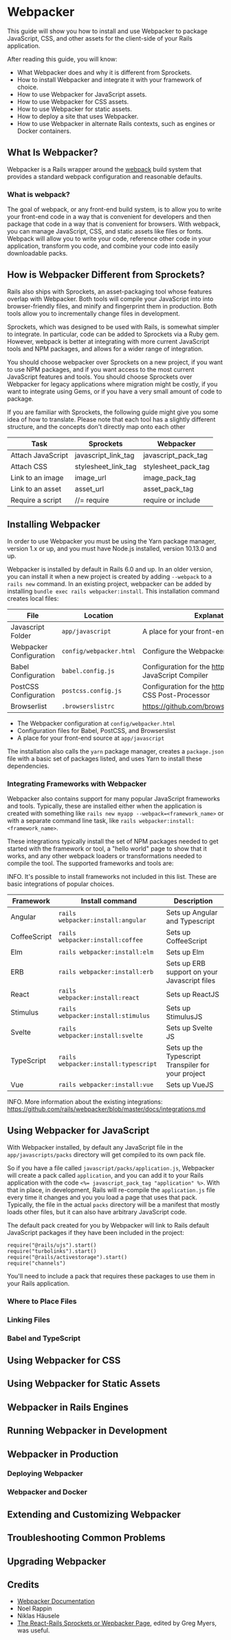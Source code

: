 # Webpacker

This guide will show you how to install and use Webpacker to package  JavaScript, CSS, and other assets for the client-side of your Rails application.

After reading this guide, you will know:

* What Webpacker does and why it is different from Sprockets.
* How to install Webpacker and integrate it with your framework of choice.
* How to use Webpacker for JavaScript assets. 
* How to use Webpacker for CSS assets. 
* How to use Webpacker for static assets.
* How to deploy a site that uses Webpacker. 
* How to use Webpacker in alternate Rails contexts, such as engines or Docker containers. 

## What Is Webpacker?

Webpacker is a Rails wrapper around the [webpack](https://webpack.js.org) build system that provides a standard webpack configuration and reasonable defaults. 

### What is webpack?

The goal of webpack, or any front-end build system, is to allow you to write your front-end code in a way that is convenient for developers and then package that code in a way that is convenient for browsers. With webpack, you can manage JavaScript, CSS, and static assets like files or fonts. Webpack will allow you to write your code, reference other code in your application, transform you code, and combine your code into easily downloadable packs.

## How is Webpacker Different from Sprockets?

Rails also ships with Sprockets, an asset-packaging tool whose features overlap with Webpacker. Both tools will compile your JavaScript into into browser-friendly files, and minify and fingerprint them in production. Both tools allow you to incrementally change files in development.

Sprockets, which was designed to be used with Rails, is somewhat simpler to integrate. In particular, code can be added to Sprockets via a Ruby gem. However, webpack is better at integrating with more current JavaScript tools and NPM packages, and allows for a wider range of integration.

You should choose webpacker over Sprockets on a new project, if you want to use NPM packages, and if you want access to the most current JavaScript features and tools. You should choose Sprockets over Webpacker for legacy applications where migration might be costly, if you want to integrate using Gems, or if you have a very small amount of code to package. 

If you are familiar with Sprockets, the following guide might give you some idea of how to translate. Please note that each tool has a slightly different structure, and the concepts don't directly map onto each other 

|Task              | Sprockets         | Webpacker         |
|------------------|-------------------|-------------------|
|Attach JavaScript |javascript_link_tag|javascript_pack_tag|
|Attach CSS        |stylesheet_link_tag|stylesheet_pack_tag|
|Link to an image  |image_url          |image_pack_tag     |
|Link to an asset  |asset_url          |asset_pack_tag     |
|Require a script  |//= require        |require or include |

## Installing Webpacker

In order to use Webpacker you must be using the Yarn package manager, version 1.x or up, and you must have Node.js installed, version 10.13.0 and up.

Webpacker is installed by default in Rails 6.0 and up. In an older version, you can install it when a new project is created by adding `--webpack` to a `rails new` command. In an existing project, webpacker can be added by installing `bundle exec rails webpacker:install`. This installation command creates local files:

|File                    |Location                |Explanation                                                 |
|------------------------|------------------------|------------------------------------------------------------|
|Javascript Folder       | `app/javascript`       |A place for your front-end source                           |
|Webpacker Configuration | `config/webpacker.html`|Configure the Webpacker gem                                 |
|Babel Configuration     | `babel.config.js`      |Configuration for the https://babeljs.io JavaScript Compiler|
|PostCSS Configuration   | `postcss.config.js`    |Configuration for the https://postcss.org CSS Post-Processor|
|Browserlist             | `.browserslistrc`      |https://github.com/browserslist/browserslist                |


* The Webpacker configuration at `config/webpacker.html`
* Configuration files for Babel, PostCSS, and Browserslist
* A place for your front-end source at `app/javascript`

The installation also calls the `yarn` package manager, creates a `package.json` file with a basic set of packages listed, and uses Yarn to install these dependencies.

### Integrating Frameworks with Webpacker

Webpacker also contains support for many popular JavaScript frameworks and tools. Typically, these are installed either when the application is created with something like `rails new myapp --webpack=<framework_name>` or with a separate command line task, like `rails webpacker:install:<framework_name>`.

These integrations typically install the set of NPM packages needed to get started with the framework or tool, a "hello world" page to show that it works, and any other webpack loaders or transformations needed to compile the tool. The supported frameworks and tools are:

INFO. It's possible to install frameworks not included in this list. These are basic integrations of popular choices.

|Framework         |Install command                     |Description                                       |
|------------------|------------------------------------|--------------------------------------------------|
|Angular           |`rails webpacker:install:angular`   |Sets up Angular and Typescript                    |
|CoffeeScript      |`rails webpacker:install:coffee`    |Sets up CoffeeScript                              |
|Elm               |`rails webpacker:install:elm`       |Sets up Elm                                       |
|ERB               |`rails webpacker:install:erb`       |Sets up ERB support on your Javascript files      |
|React             |`rails webpacker:install:react`     |Sets up ReactJS                                   |
|Stimulus          |`rails webpacker:install:stimulus`  |Sets up StimulusJS                                |
|Svelte            |`rails webpacker:install:svelte`    |Sets up Svelte JS                                 |
|TypeScript        |`rails webpacker:install:typescript`|Sets up the Typescript Transpiler for your project|
|Vue               |`rails webpacker:install:vue`       |Sets up VueJS                                     |

INFO. More information about the existing integrations: https://github.com/rails/webpacker/blob/master/docs/integrations.md

## Using Webpacker for JavaScript

With Webpacker installed, by default any JavaScript file in the `app/javascripts/packs` directory will get compiled to its own pack file. 

So if you have a file called `javascript/packs/application.js`, Webpacker will create a pack called `application`, and you can add it to your Rails application with the code `<%= javascript_pack_tag "application" %>`. With that in place, in development, Rails will re-compile the `application.js` file every time it changes and you you load a page that uses that pack. Typically, the file in the actual `packs` directory will be a manifest that mostly loads other files, but it can also have arbitrary JavaScript code. 

The default pack created for you by Webpacker will link to Rails default JavaScript packages if they have been included in the project:

```
require("@rails/ujs").start()
require("turbolinks").start()
require("@rails/activestorage").start()
require("channels")
```

You'll need to include a pack that requires these packages to use them in your Rails application. 

### Where to Place Files

### Linking Files 

### Babel and TypeScript

## Using Webpacker for CSS

## Using Webpacker for Static Assets

## Webpacker in Rails Engines

## Running Webpacker in Development 

## Webpacker in Production

### Deploying Webpacker

### Webpacker and Docker

## Extending and Customizing Webpacker

## Troubleshooting Common Problems

## Upgrading Webpacker

## Credits

* [Webpacker Documentation](https://github.com/rails/webpacker)
* Noel Rappin
* Niklas Häusele
* [The React-Rails Sprockets or Wepbacker Page](https://github.com/reactjs/react-rails/wiki/Choosing-Sprockets-or-Webpacker), edited by Greg Myers, was useful.

